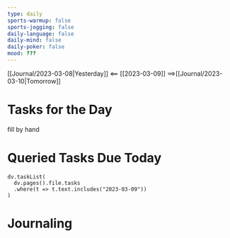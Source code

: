 ```yaml
---
type: daily
sports-warmup: false
sports-jogging: false
daily-language: false
daily-mind: false
daily-poker: false
mood: ???
---
```


[[Journal/2023-03-08|Yesterday]] <== [[2023-03-09]] ==>[[Journal/2023-03-10|Tomorrow]]


# Tasks for the Day

fill by hand


# Queried Tasks Due Today

```dataviewjs
dv.taskList(
  dv.pages().file.tasks
  .where(t => t.text.includes("2023-03-09"))
)
```



# Journaling

